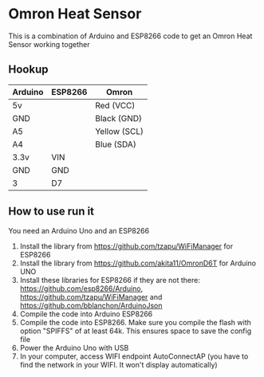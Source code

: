 # Omron Heat Sensor
This is a combination of Arduino and ESP8266 code to get an Omron Heat Sensor working together

## Hookup

| Arduino        | ESP8266      | Omron       |
| ------------- |---------------|-------------| 
| 5v            |               | Red (VCC)   |
| GND           |               | Black (GND) |
| A5            |               | Yellow (SCL)|
| A4            |               | Blue (SDA)  |
| 3.3v          | VIN           |             | 
| GND           | GND           |             |
| 3             | D7            |             |

## How to use run it
You need an Arduino Uno and an ESP8266

1. Install the library from https://github.com/tzapu/WiFiManager for ESP8266
2. Install the library from https://github.com/akita11/OmronD6T for Arduino UNO
3. Install these libraries for ESP8266 if they are not there: https://github.com/esp8266/Arduino, https://github.com/tzapu/WiFiManager and https://github.com/bblanchon/ArduinoJson
4. Compile the code into Arduino ESP8266
5. Compile the code into ESP8266. Make sure you compile the flash with option "SPIFFS" of at least 64k. This ensures space to save the config file
6. Power the Arduino Uno with USB
7. In your computer, access WIFI endpoint AutoConnectAP (you have to find the network in your WIFI. It won't display automatically)
